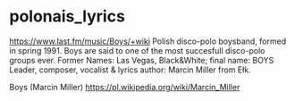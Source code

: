 # polonais_lyrics


https://www.last.fm/music/Boys/+wiki
Polish disco-polo boysband, formed in spring 1991. Boys are said to one of the most succesfull disco-polo groups ever. Former Names: Las Vegas, Black&White; final name: BOYS
Leader, composer, vocalist & lyrics author: Marcin Miller from Ełk.



Boys (Marcin Miller)
https://pl.wikipedia.org/wiki/Marcin_Miller
